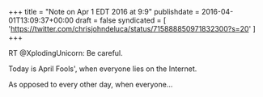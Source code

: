 +++
title = "Note on Apr 1 EDT 2016 at 9:9"
publishdate = 2016-04-01T13:09:37+00:00
draft = false
syndicated = [ 'https://twitter.com/chrisjohndeluca/status/715888850971832300?s=20' ]
+++

RT @XplodingUnicorn: Be careful.

Today is April Fools', when everyone lies on the Internet.

As opposed to every other day, when everyone…
